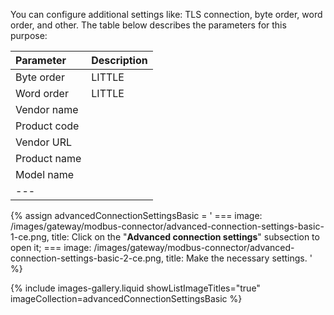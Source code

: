 You can configure additional settings like: TLS connection, byte order, word order, and other. The table below describes the parameters for this purpose:

| **Parameter**   | **Description** |
|:----------------|:----------------
| Byte order      | LITTLE          |
| Word order      | LITTLE          | 
| Vendor name     |                 |
| Product code    |                 |
| Vendor URL      |                 |
| Product name    |                 |
| Model name      |                 |
| ---             

{% assign advancedConnectionSettingsBasic = '
    ===
        image: /images/gateway/modbus-connector/advanced-connection-settings-basic-1-ce.png,
        title: Click on the "**Advanced connection settings**" subsection to open it;
    ===
        image: /images/gateway/modbus-connector/advanced-connection-settings-basic-2-ce.png,
        title: Make the necessary settings.
'
%}

{% include images-gallery.liquid showListImageTitles="true" imageCollection=advancedConnectionSettingsBasic %}